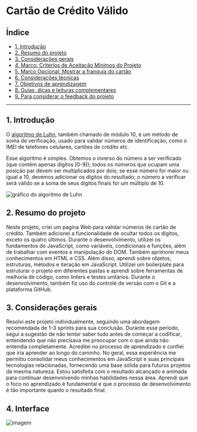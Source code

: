 # Cartão de Crédito Válido

## Índice

* [1. Introdução](#1-Introdução)
* [2. Resumo do projeto](#2-resumo-do-projeto)
* [3. Considerações gerais](#3-considerações-gerais)
* [4. Marco: Critérios de Aceitação Mínimos do Projeto](#4-marco-critérios-de-aceitação-mínimos-do-projeto)
* [5. Marco Opcional: Mostrar a franquia do cartão](#5-marco-opcional-mostrar-a-franquia-do-cartão)
* [6. Considerações técnicas](#6-considerações-técnicas)
* [7. Objetivos de aprendizagem](#7-objetivos-de-aprendizagem)
* [8. Guias, dicas e leituras
  complementares](#8-guias-dicas-e-leituras-complementares)
* [9. Para considerar o feedback do projeto](#9-para-considerar-o-feedback-do-projeto)

***

## 1. Introdução

O [algoritmo de Luhn](https://en.wikipedia.org/wiki/Luhn_algorithm), também
chamado de módulo 10, é um método de soma de verificação, usado para validar
números de identificação, como o IMEI de telefones celulares, cartões de crédito
etc.

Esse algoritmo é simples. Obtemos o inverso do número a ser verificado (que
contém apenas dígitos [0-9]); todos os números que ocupam uma posição par devem
ser multiplicados por dois; se esse número for maior ou igual a 10, devemos
adicionar os dígitos do resultado; o número a verificar será válido se a soma de
seus dígitos finais for um múltiplo de 10.

![gráfico do algoritmo de
Luhn](https://www.101computing.net/wp/wp-content/uploads/Luhn-Algorithm.png)

## 2. Resumo do projeto

Neste projeto, criei um pagina Web para validar números de cartão de crédito. Também adicionei a funcionalidade de ocultar todos os dígitos, exceto os quatro últimos. Durante o desenvolvimento, utilizei os fundamentos do JavaScript, como variáveis, condicionais e funções, além de trabalhar com eventos e manipulação do DOM. Também aprimorei meus conhecimentos em HTML e CSS. Além disso, aprendi sobre objetos, estruturas, métodos e iteração em JavaScript. Utilizei um boilerplate para estruturar o projeto em diferentes pastas e aprendi sobre ferramentas de melhoria de código, como linters e testes unitários. Durante o desenvolvimento, também fiz uso do controle de versão com o Git e a plataforma GitHub.

## 3. Considerações gerais

Resolvi este projeto individualmente, seguindo uma abordagem recomendada de 1-3 sprints para sua conclusão. Durante esse período,  segui a sugestão de não tentar saber tudo antes de começar a codificar, entendendo que não precisava me preocupar com o que ainda não entendia completamente. Acreditei no processo de aprendizado e confiei que iria aprender ao longo do caminho.
No geral, essa experiência me permitiu consolidar meus conhecimentos em JavaScript e suas principais tecnologias relacionadas, fornecendo uma base sólida para futuros projetos da mesma natureza. Estou satisfeita com o resultado alcançado e animada para continuar desenvolvendo minhas habilidades nessa área. 
Aprendi que o foco no aprendizado é fundamental e que o processo de desenvolvimento é tão importante quanto o resultado final.

## 4. Interface

![imagem](https://github.com/DaradSN/SAP010-card-validation/assets/128162905/c6d14901-1c2c-4532-a3ae-f960acb3a93a)
